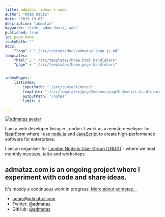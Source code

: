 ```yaml
---
title: admataz. ideas + code
author: "Adam Davis"
date: "2019-10-07"
description: "admataz"
keywords: "code, adam davis, web"
published: true
id: page-home
routePath: ""
docs:
    "logo" : "./src/content/docs/admataz-logo-js.md"
templates:
    "html" : "./src/templates/home.html.handlebars"
    "page" : "./src/templates/home.page.handlebars"


indexPages:
    listIndex:
        inputPath: "./src/content/notes"
        template: "./src/templates/pageIndexes/pageIndexList.handlebars"
        outputPath: "/notes"
        limit: 4

---
```


<span class="icon">

[![admataz avatar](/assets/images/admataz-avatar.png)](https://twitter.com/admataz)

I am a web developer living in London. I work as a remote developer for [NearForm](https://nearform.com) where I use [node.js](https://nodejs.org) and [JavaScript](https://developer.mozilla.org/en-US/docs/Web/JavaScript) to create high-performance software for enterprises.

I am an organiser for [London Node.js User Group (LNUG)](https://lnug.org)  - where we host monthly meetups, talks and workshops.

## admataz.com is an ongoing project where I experiment with code and share ideas.

It's mostly a continuous work in progress. [More about admataz...](/about)


<div class="contact-details">

- [adam@admataz.com](mailto:adam@admataz.com)
- Twitter: [@admataz](https://twitter.com/admataz)
- GitHub: [@admataz](https://github.com/admataz)

</div>



</span>
